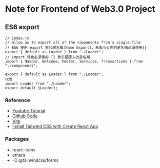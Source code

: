 # Note for Frontend of Web3.0 Project

## ES6 export
```
// index.js
// allow us to export all of the components from a single file
// ES6 使用 export 來公開名稱(Name Export)，為表示公開的是名稱必須使用{}
export { default as Loader } from "./Loader";
// import 時也必須使用 {} 表示要匯入的是名稱
import { Navbar, Welcome, Footer, Services, Transactions } from "./components";
```

```
export { default as Loader } from "./Loader";
代表
import Loader from "./Loader";
export default {Loader};
```

### Reference
- [Youtube Tutorial](https://www.youtube.com/watch?v=Wn_Kb3MR_cU&t=494s)
- [Github Code](https://github.com/adrianhajdin/project_web3.0)
- [Vite](https://vitejs.dev/guide/#scaffolding-your-first-vite-project)
- [Install Tailwind CSS with Create React App](https://tailwindcss.com/docs/guides/create-react-app)

### Packages
- react-icons 
- ethers
- -D @tailwindcss/forms